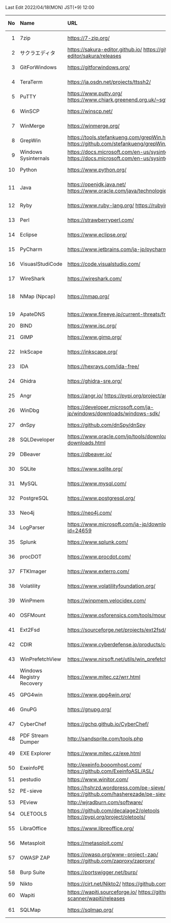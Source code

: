 Last Edit 2022/04/18(MON) JST(+9) 12:00

|No|Name|URL|Latest Version|Release Date|
|--:|:--|:--|:--|:--|
|  1|7zip| https://7-zip.org/ | 21.07 | 2021-12-26 |
|  2|サクラエディタ| https://sakura-editor.github.io/ https://github.com/sakura-editor/sakura/releases | 2.4.1 | 2020-05-30 |
|  3|GitForWindows| https://gitforwindows.org/ | 2.35.3 | 2022-04-15 |
|  4|TeraTerm | https://ja.osdn.net/projects/ttssh2/ | 4.106 | 2021-06-05 |
|  5|PuTTY | https://www.putty.org/  https://www.chiark.greenend.org.uk/~sgtatham/putty/latest.html | 0.76 | 2021-07-17 |
|  6|WinSCP | https://winscp.net/ | 5.19.6 | 2022-02-22 |
|  7|WinMerge| https://winmerge.org/ | 2.16.18 | 2022-01-27 |
|  8|GrepWin| https://tools.stefankueng.com/grepWin.html  https://github.com/stefankueng/grepWin/releases | 2.0.10 | 2022-02-19 |
|  9|Windows Sysinternals| https://docs.microsoft.com/en-us/sysinternals/  https://docs.microsoft.com/en-us/sysinternals/downloads/ | - | 2022-02-16 |
| 10|Python| https://www.python.org/ | 3.9.12 3.10.4 | 2022-03-24 |
| 11|Java| https://openjdk.java.net/  https://www.oracle.com/java/technologies/downloads/ | 17.0.2 18 | 2022-01-18 2022-03-22 |
| 12|Ryby| https://www.ruby-lang.org/  https://rubyinstaller.org/ |3.1.1 | 2022-02-18 |
| 13|Perl| https://strawberryperl.com/ | 5.32.1.1 | 2021-01-24|
| 14|Eclipse| https://www.eclipse.org/ | 2022-03 | 2022-03-16 |
| 15|PyCharm| https://www.jetbrains.com/ja-jp/pycharm/ | 2021.3.3 | 2022-03-17 |
| 16|VisuaslStudiCode| https://code.visualstudio.com/ | 1.66 | 2022-03-31 |
| 17|WireShark| https://wireshark.com/ | 3.6.3 | 2022-03-23 |
| 18|NMap (Npcap)| https://nmap.org/ | 7.92 1.60 | 2021-08-07 2021-12-06 |
| 19|ApateDNS| https://www.fireeye.jp/current-threats/freeware/apatedns.html | 1.0 | 2011-09-29 |
| 20|BIND| https://www.isc.org/ | 9.16.27 | 2022-03 |
| 21|GIMP| https://www.gimp.org/ | 2.10.30 | 2021-12-21 |
| 22|InkScape| https://inkscape.org/ | 1.1.2 | 2022-02-05 |
| 23|IDA| https://hexrays.com/ida-free/ | 7.7 | 2021-12-24 |
| 24|Ghidra| https://ghidra-sre.org/ | 10.1.2 | 2022-01-25 |
| 25|Angr| https://angr.io/ https://pypi.org/project/angr/ | 9.1.12332 | 2022-03-16 |
| 26|WinDbg| https://developer.microsoft.com/ja-jp/windows/downloads/windows-sdk/ | Windows11SDK(10.0.22000) | 2021-10-04 |
| 27|dnSpy| https://github.com/dnSpy/dnSpy | 6.1.8 | 2020-12-08 |
| 28|SQLDeveloper| https://www.oracle.com/jp/tools/downloads/sqldev-downloads.html | 21.2.1.204.1703 | 2021-08-11 |
| 29|DBeaver| https://dbeaver.io/ | 22.0.2 | 2022-04-04 |
| 30|SQLite| https://www.sqlite.org/ | 3.38.2 | 2022-03-26 |
| 31|MySQL| https://www.mysql.com/ | 8.0.28 | 2022-01-18 |
| 32|PostgreSQL| https://www.postgresql.org/ | 14.2 | 2022-02-10 |
| 33|Neo4j| https://neo4j.com/ | 1.4.13 | 2022-03-24 |
| 34|LogParser| https://www.microsoft.com/ja-jp/download/details.aspx?id=24659 | 2.2 | 2021-02-03 |
| 35|Splunk| https://www.splunk.com/ | 8.2.5 | 2022-02-16 |
| 36|procDOT| https://www.procdot.com/ | 1.22 | 2018-08-28 |
| 37|FTKImager| https://www.exterro.com/ | 4.7.1| 2022-01-21 |
| 38|Volatility| https://www.volatilityfoundation.org/ | 2.6 3v1.0.0| 2016-12- 2020-02- |
| 39|WinPmem| https://winpmem.velocidex.com/ | 4.0 RC2 | 2020-10-12 |
| 40|OSFMount| https://www.osforensics.com/tools/mount-disk-images.html | 3.1.1000 | 2021-03-05 |
| 41|Ext2Fsd| https://sourceforge.net/projects/ext2fsd/files/ | 0.69 | 2016-07-15 |
| 42|CDIR| https://www.cyberdefense.jp/products/cdir.html | 1.3.5 | 2020-10-05 |
| 43|WinPrefetchView| https://www.nirsoft.net/utils/win_prefetch_view.html | 1.37 | 2021-10-27 |
| 44|Windows Registry Recovery| https://www.mitec.cz/wrr.html | 3.1.0 | 2021-02-16 |
| 45|GPG4win| https://www.gpg4win.org/ | 4.0.0 | 2021-12-21 |
| 46|GnuPG| https://gnupg.org/ | 2.3.4 | 2021-12-20 |
| 47|CyberChef| https://gchq.github.io/CyberChef/ | 9.37.0 | 2022-03-29 |
| 48|PDF Stream Dumper| http://sandsprite.com/tools.php | 0.9.624 | 2010-07-21 |
| 49|EXE Explorer| https://www.mitec.cz/exe.html | 3.5.1 | 2022-01-17 |
| 50|ExeinfoPE| http://exeinfo.booomhost.com/ https://github.com/ExeinfoASL/ASL/ | 0.0.6.7 | 2021-10-12 |
| 51|pestudio| https://www.winitor.com/ | 9.32 | 2022/04/09 |
| 52|PE-sieve| https://hshrzd.wordpress.com/pe-sieve/ https://github.com/hasherezade/pe-sieve/releases | 0.3.4 | 2022-02-11 |
| 53|PEview| http://wjradburn.com/software/ | 0.9.9 | 2011/05/09 |
| 54|OLETOOLS| https://github.com/decalage2/oletools https://pypi.org/project/oletools/ | 0.60 | 2021-06-02 |
| 55|LibraOffice| https://www.libreoffice.org/ | 7.3.2 | 2022-03-31 |
| 56|Metasploit| https://metasploit.com/ | 6.1.38+20220413153151 | 2022-04-13 |
| 57|OWASP ZAP| https://owasp.org/www-project-zap/ https://github.com/zaproxy/zaproxy/ | 2.11.1 | 2021-12-11 |
| 58|Burp Suite| https://portswigger.net/burp/ | 2022.2.4 | 2022-03-17 |
| 59|Nikto| https://cirt.net/Nikto2/ https://github.com/sullo/nikto/ | - | - |
| 60|Wapiti| https://wapiti.sourceforge.io/ https://github.com/wapiti-scanner/wapiti/releases | 3.1.1 | 2022-02-23 |
| 61|SQLMap| https://sqlmap.org/ | 1.6.4 | 2022-04-05 |
